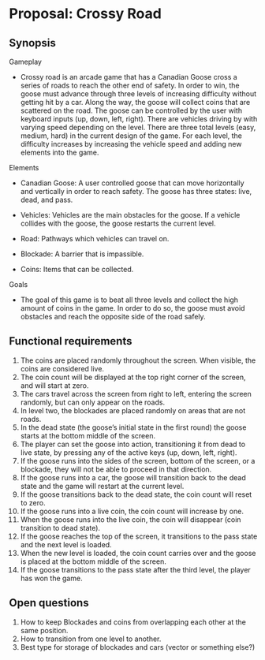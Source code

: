 # Proposal: Crossy Road

## Synopsis

Gameplay

- Crossy road is an arcade game that has a Canadian Goose cross a series of roads to reach the other end of safety. In order to win, the goose must advance through three levels of increasing difficulty without getting hit by a car. Along the way, the goose will collect coins that are scattered on the road. The goose can be controlled by the user with keyboard inputs (up, down, left, right). There are vehicles driving by with varying speed depending on the level. There are three total levels (easy, medium, hard) in the current design of the game. For each level, the difficulty increases by increasing the vehicle speed and adding new elements into the game.


Elements

- Canadian Goose: A user controlled goose that can move horizontally and vertically in order to reach safety.  The goose has three states: live, dead, and pass.

- Vehicles: Vehicles are the main obstacles for the goose. If a vehicle collides with the goose, the goose restarts the current level.

- Road: Pathways which vehicles can travel on.

- Blockade: A barrier that is impassible.

- Coins: Items that can be collected.

	
Goals

- The goal of this game is to beat all three levels and collect the high amount of coins in the game. In order to do so, the goose must avoid obstacles and reach the opposite side of the road safely.


## Functional requirements

1. The coins are placed randomly throughout the screen. When visible, the coins are considered live.
2. The coin count will be displayed at the top right corner of the screen, and will start at zero.
3. The cars travel across the screen from right to left, entering the screen randomly, but can only appear on the roads.
4. In level two, the blockades are placed randomly on areas that are not roads.
5. In the dead state (the goose’s initial state in the first round) the goose starts at the bottom middle of the screen.
6. The player can set the goose into action, transitioning it from dead to live state, by pressing any of the active keys (up, down, left, right).
7. If the goose runs into the sides of the screen, bottom of the screen, or a blockade, they will not be able to proceed in that direction.
8. If the goose runs into a car, the goose will transition back to the dead state and the game will restart at the current level.
9. If the goose transitions back to the dead state, the coin count will reset to zero.
10. If the goose runs into a live coin, the coin count will increase by one.
11. When the goose runs into the live coin, the coin will disappear (coin transition to dead state).
12. If the goose reaches the top of the screen, it transitions to the pass state and the next level is loaded.
13. When the new level is loaded, the coin count carries over and the goose is placed at the bottom middle of the screen.
14. If the goose transitions to the pass state after the third level, the player has won the game.


## Open questions

1. How to keep Blockades and coins from overlapping each other at the same position. 
3. How to transition from one level to another.
4. Best type for storage of blockades and cars (vector or something else?)


